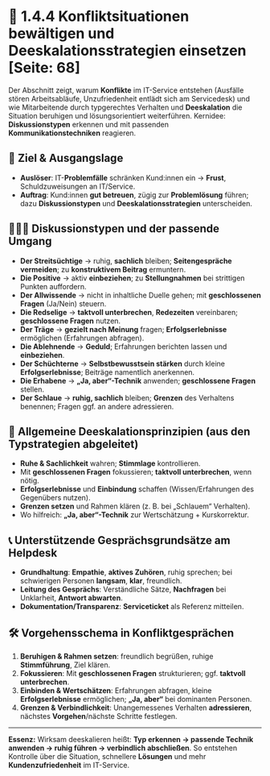 # 🧯 1.4.4 Konfliktsituationen bewältigen und Deeskalationsstrategien einsetzen [Seite: 68]

Der Abschnitt zeigt, warum **Konflikte** im IT-Service entstehen (Ausfälle stören Arbeitsabläufe, Unzufriedenheit entlädt sich am Servicedesk) und wie Mitarbeitende durch typgerechtes Verhalten und **Deeskalation** die Situation beruhigen und lösungsorientiert weiterführen. Kernidee: **Diskussionstypen** erkennen und mit passenden **Kommunikationstechniken** reagieren. 

## 🧭 Ziel & Ausgangslage

* **Auslöser**: IT-**Problemfälle** schränken Kund:innen ein → **Frust**, Schuldzuweisungen an IT/Service.
* **Auftrag**: Kund:innen **gut betreuen**, zügig zur **Problemlösung** führen; dazu **Diskussionstypen** und **Deeskalationsstrategien** unterscheiden. 

## 🧑‍🤝‍🧑 Diskussionstypen und der passende Umgang

* **Der Streitsüchtige** → ruhig, **sachlich** bleiben; **Seitengespräche vermeiden**; zu **konstruktivem Beitrag** ermuntern.
* **Die Positive** → aktiv **einbeziehen**; zu **Stellungnahmen** bei strittigen Punkten auffordern.
* **Der Allwissende** → nicht in inhaltliche Duelle gehen; mit **geschlossenen Fragen** (Ja/Nein) steuern.
* **Die Redselige** → **taktvoll unterbrechen**, **Redezeiten** vereinbaren; **geschlossene Fragen** nutzen.
* **Der Träge** → **gezielt nach Meinung** fragen; **Erfolgserlebnisse** ermöglichen (Erfahrungen abfragen).
* **Die Ablehnende** → **Geduld**; Erfahrungen berichten lassen und **einbeziehen**.
* **Der Schüchterne** → **Selbstbewusstsein stärken** durch kleine **Erfolgserlebnisse**; Beiträge namentlich anerkennen.
* **Die Erhabene** → **„Ja, aber“-Technik** anwenden; **geschlossene Fragen** stellen.
* **Der Schlaue** → **ruhig, sachlich** bleiben; **Grenzen** des Verhaltens benennen; Fragen ggf. an andere adressieren. 

## 🧘 Allgemeine Deeskalationsprinzipien (aus den Typstrategien abgeleitet)

* **Ruhe & Sachlichkeit** wahren; **Stimmlage** kontrollieren.
* Mit **geschlossenen Fragen** fokussieren; **taktvoll unterbrechen**, wenn nötig.
* **Erfolgserlebnisse** und **Einbindung** schaffen (Wissen/Erfahrungen des Gegenübers nutzen).
* **Grenzen setzen** und Rahmen klären (z. B. bei „Schlauem“ Verhalten).
* Wo hilfreich: **„Ja, aber“-Technik** zur Wertschätzung + Kurskorrektur. 

## 📞 Unterstützende Gesprächsgrundsätze am Helpdesk

* **Grundhaltung**: **Empathie**, **aktives Zuhören**, ruhig sprechen; bei schwierigen Personen **langsam**, **klar**, freundlich.
* **Leitung des Gesprächs**: Verständliche Sätze, **Nachfragen** bei Unklarheit, **Antwort abwarten**.
* **Dokumentation/Transparenz**: **Serviceticket** als Referenz mitteilen. 

## 🛠️ Vorgehensschema in Konfliktgesprächen

1. **Beruhigen & Rahmen setzen**: freundlich begrüßen, ruhige **Stimmführung**, Ziel klären.
2. **Fokussieren**: Mit **geschlossenen Fragen** strukturieren; ggf. **taktvoll unterbrechen**.
3. **Einbinden & Wertschätzen**: Erfahrungen abfragen, kleine **Erfolgserlebnisse** ermöglichen; **„Ja, aber“** bei dominanten Personen.
4. **Grenzen & Verbindlichkeit**: Unangemessenes Verhalten **adressieren**, nächstes **Vorgehen**/nächste Schritte festlegen.

---

**Essenz:** Wirksam deeskalieren heißt: **Typ erkennen → passende Technik anwenden → ruhig führen → verbindlich abschließen**. So entstehen Kontrolle über die Situation, schnellere **Lösungen** und mehr **Kundenzufriedenheit** im IT-Service.
